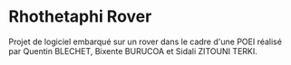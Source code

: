 # Rhothetaphi Rover

Projet de logiciel embarqué sur un rover dans le cadre d'une POEI réalisé par Quentin BLECHET, Bixente BURUCOA et Sidali ZITOUNI TERKI.
